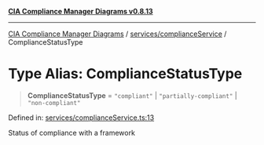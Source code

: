 [**CIA Compliance Manager Diagrams v0.8.13**](../../../README.md)

***

[CIA Compliance Manager Diagrams](../../../modules.md) / [services/complianceService](../README.md) / ComplianceStatusType

# Type Alias: ComplianceStatusType

> **ComplianceStatusType** = `"compliant"` \| `"partially-compliant"` \| `"non-compliant"`

Defined in: [services/complianceService.ts:13](https://github.com/Hack23/cia-compliance-manager/blob/2f6ce8651c6fa9a0d9c8860576f0ee67ef038efd/src/services/complianceService.ts#L13)

Status of compliance with a framework
